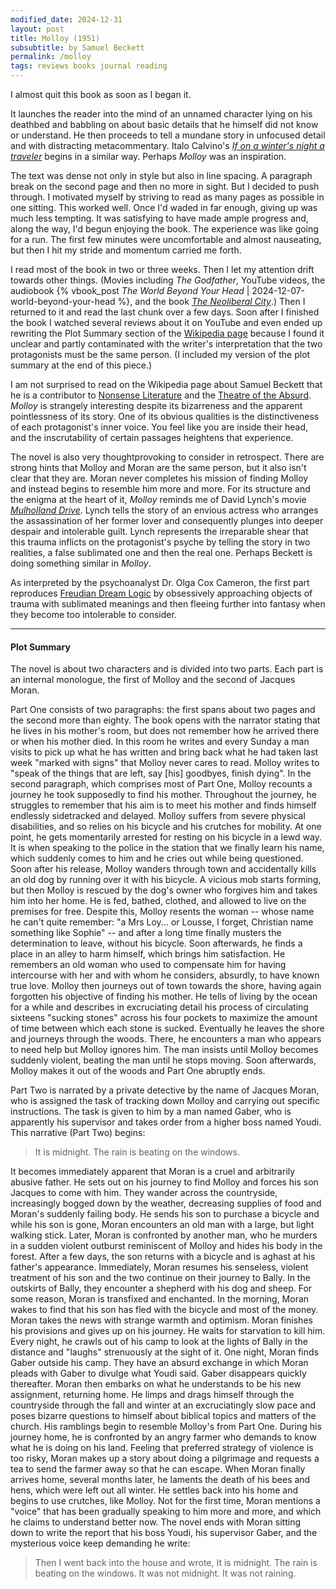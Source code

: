```yaml
---
modified_date: 2024-12-31
layout: post
title: Molloy (1951)
subsubtitle: by Samuel Beckett
permalink: /molloy
tags: reviews books journal reading
---
```


I almost quit this book as soon as I began it.
<!--more-->
It launches the reader into the mind of an unnamed character lying on his deathbed and babbling on about basic details that he himself did not know or understand.
He then proceeds to tell a mundane story in unfocused detail and with distracting metacommentary.
Italo Calvino's [_If on a winter's night a traveler_](https://en.wikipedia.org/wiki/If_on_a_winter's_night_a_traveler) begins in a similar way.
Perhaps _Molloy_ was an inspiration.

The text was dense not only in style but also in line spacing.
A paragraph break on the second page and then no more in sight.
But I decided to push through.
I motivated myself by striving to read as many pages as possible in one sitting.
This worked well.
Once I'd waded in far enough, giving up was much less tempting.
It was satisfying to have made ample progress and, along the way, I'd begun enjoying the book.
The experience was like going for a run.
The first few minutes were uncomfortable and almost nauseating, but then I hit my stride and momentum carried me forth.

I read most of the book in two or three weeks.
Then I let my attention drift towards other things.
(Movies including _The Godfather_, YouTube videos, the audiobook {% vbook_post _The World Beyond Your Head_ | 2024-12-07-world-beyond-your-head %}, and the book [_The Neoliberal City_](https://www.cornellpress.cornell.edu/book/9780801473036/the-neoliberal-city/).)
Then I returned to it and read the last chunk over a few days.
Soon after I finished the book I watched several reviews about it on YouTube and even ended up rewriting the Plot Summary section of the [Wikipedia page](https://en.wikipedia.org/wiki/Molloy_(novel)) because I found it unclear and partly contaminated with the writer's interpretation that the two protagonists must be the same person.
(I included my version of the plot summary at the end of this piece.)

I am not surprised to read on the Wikipedia page about Samuel Beckett that he is a contributor to [Nonsense Literature](https://en.wikipedia.org/wiki/Literary_nonsense) and the [Theatre of the Absurd](https://en.wikipedia.org/wiki/Theatre_of_the_absurd).
_Molloy_ is strangely interesting despite its bizarreness and the apparent pointlessness of its story.
One of its obvious qualities is the distinctiveness of each protagonist's inner voice.
You feel like you are inside their head, and the inscrutability of certain passages heightens that experience.

The novel is also very thoughtprovoking to consider in retrospect.
There are strong hints that Molloy and Moran are the same person, but it also isn't clear that they are.
Moran never completes his mission of finding Molloy and instead begins to resemble him more and more.
For its structure and the enigma at the heart of it, _Molloy_ reminds me of David Lynch's movie [_Mulholland Drive_](https://en.wikipedia.org/wiki/Mulholland_Drive_(film)).
Lynch tells the story of an envious actress who arranges the assassination of her former lover and consequently plunges into deeper despair and intolerable guilt.
Lynch represents the irreparable shear that this trauma inflicts on the protagonist's psyche by telling the story in two realities, a false sublimated one and then the real one.
Perhaps Beckett is doing something similar in _Molloy_.

As interpreted by the psychoanalyst Dr. Olga Cox Cameron, the first part reproduces [Freudian Dream Logic](https://en.wikipedia.org/wiki/The_Interpretation_of_Dreams?oldformat=true) by obsessively approaching objects of trauma with sublimated meanings and then fleeing further into fantasy when they become too intolerable to consider.

---

#### Plot Summary

The novel is about two characters and is divided into two parts. Each part is an internal monologue, the first of Molloy and the second of Jacques Moran.

Part One consists of two paragraphs: the first spans about two pages and the second more than eighty. The book opens with the narrator stating that he lives in his mother's room, but does not remember how he arrived there or when his mother died. In this room he writes and every Sunday a man visits to pick up what he has written and bring back what he had taken last week "marked with signs" that Molloy never cares to read. Molloy writes to "speak of the things that are left, say [his] goodbyes, finish dying". In the second paragraph, which comprises most of Part One, Molloy recounts a journey he took supposedly to find his mother. Throughout the journey, he struggles to remember that his aim is to meet his mother and finds himself endlessly sidetracked and delayed. Molloy suffers from severe physical disabilities, and so relies on his bicycle and his crutches for mobility. At one point, he gets momentarily arrested for resting on his bicycle in a lewd way. It is when speaking to the police in the station that we finally learn his name, which suddenly comes to him and he cries out while being questioned. Soon after his release, Molloy wanders through town and accidentally kills an old dog by running over it with his bicycle. A vicious mob starts forming, but then Molloy is rescued by the dog's owner who forgives him and takes him into her home. He is fed, bathed, clothed, and allowed to live on the premises for free. Despite this, Molloy resents the woman -- whose name he can't quite remember: "a Mrs Loy... or Lousse, I forget, Christian name something like Sophie" -- and after a long time finally musters the determination to leave, without his bicycle. Soon afterwards, he finds a place in an alley to harm himself, which brings him satisfaction. He remembers an old woman who used to compensate him for having intercourse with her and with whom he considers, absurdly, to have known true love. Molloy then journeys out of town towards the shore, having again forgotten his objective of finding his mother. He tells of living by the ocean for a while and describes in excruciating detail his process of circulating sixteens "sucking stones" across his four pockets to maximize the amount of time between which each stone is sucked. Eventually he leaves the shore and journeys through the woods. There, he encounters a man who appears to need help but Molloy ignores him. The man insists until Molloy becomes suddenly violent, beating the man until he stops moving. Soon afterwards, Molloy makes it out of the woods and Part One abruptly ends.

Part Two is narrated by a private detective by the name of Jacques Moran, who is assigned the task of tracking down Molloy and carrying out specific instructions. The task is given to him by a man named Gaber, who is apparently his supervisor and takes order from a higher boss named Youdi. This narrative (Part Two) begins:

> It is midnight. The rain is beating on the windows.

It becomes immediately apparent that Moran is a cruel and arbitrarily abusive father. He sets out on his journey to find Molloy and forces his son Jacques to come with him. They wander across the countryside, increasingly bogged down by the weather, decreasing supplies of food and Moran's suddenly failing body. He sends his son to purchase a bicycle and while his son is gone, Moran encounters an old man with a large, but light walking stick. Later, Moran is confronted by another man, who he murders in a sudden violent outburst reminiscent of Molloy and hides his body in the forest. After a few days, the son returns with a bicycle and is aghast at his father's appearance. Immediately, Moran resumes his senseless, violent treatment of his son and the two continue on their journey to Bally. In the outskirts of Bally, they encounter a shepherd with his dog and sheep. For some reason, Moran is transfixed and enchanted. In the morning, Moran wakes to find that his son has fled with the bicycle and most of the money. Moran takes the news with strange warmth and optimism. Moran finishes his provisions and gives up on his journey. He waits for starvation to kill him. Every night, he crawls out of his camp to look at the lights of Bally in the distance and "laughs" strenuously at the sight of it. One night, Moran finds Gaber outside his camp. They have an absurd exchange in which Moran pleads with Gaber to divulge what Youdi said. Gaber disappears quickly thereafter. Moran then embarks on what he understands to be his new assignment, returning home. He limps and drags himself through the countryside through the fall and winter at an excruciatingly slow pace and poses bizarre questions to himself about biblical topics and matters of the church. His ramblings begin to resemble Molloy's from Part One. During his journey home, he is confronted by an angry farmer who demands to know what he is doing on his land. Feeling that preferred strategy of violence is too risky, Moran makes up a story about doing a pilgrimage and requests a tea to send the farmer away so that he can escape. When Moran finally arrives home, several months later, he laments the death of his bees and hens, which were left out all winter. He settles back into his home and begins to use crutches, like Molloy. Not for the first time, Moran mentions a "voice" that has been gradually speaking to him more and more, and which he claims to understand better now. The novel ends with Moran sitting down to write the report that his boss Youdi, his supervisor Gaber, and the mysterious voice keep demanding he write:

> Then I went back into the house and wrote, It is midnight. The rain is beating on the windows. It was not midnight. It was not raining.